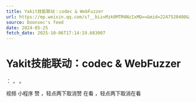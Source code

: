 ```yaml
---
title: Yakit技能联动：codec & WebFuzzer
url: https://mp.weixin.qq.com/s?__biz=Mzk0MTM4NzIxMQ==&mid=2247520400&idx=1&sn=9d69b13a8e91266ab5c3a5308b774aa6
source: Doonsec's feed
date: 2024-05-25
fetch_date: 2025-10-06T17:14:19.683007
---
```


# Yakit技能联动：codec & WebFuzzer

：
，
。

视频
小程序
赞
，轻点两下取消赞
在看
，轻点两下取消在看